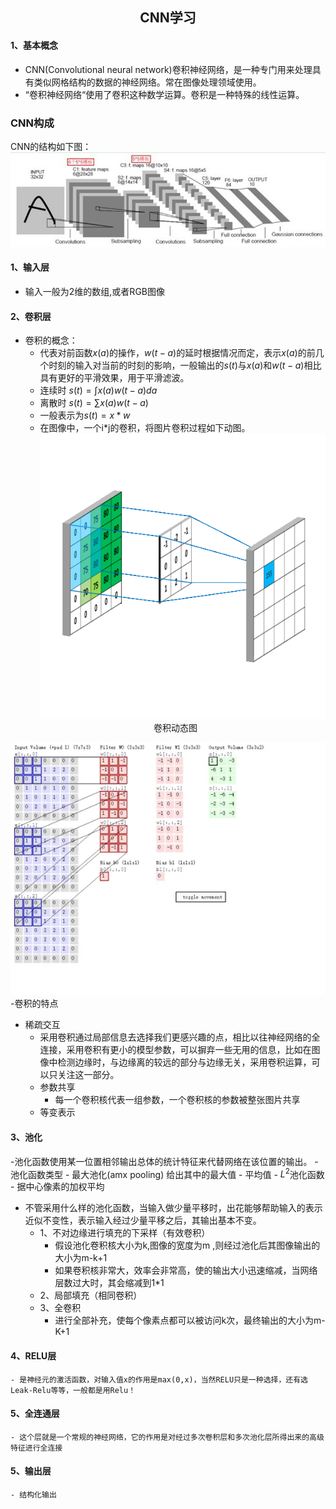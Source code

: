 ## <center> CNN学习 </center>
#### 1、基本概念
- CNN(Convolutional neural network)卷积神经网络，是一种专门用来处理具有类似网格结构的数据的神经网络。常在图像处理领域使用。
- “卷积神经网络“使用了卷积这种数学运算。卷积是一种特殊的线性运算。
### CNN构成
CNN的结构如下图：
![](https://github.com/tianhao303/offer/raw/master/code/code_3/CNN.png)
#### 1、输入层
- 输入一般为2维的数组,或者RGB图像
#### 2、卷积层
- 卷积的概念：
    - 代表对前函数$x(a)$的操作，$w(t-a)$的延时根据情况而定，表示$x(a)$的前几个时刻的输入对当前的时刻的影响，一般输出的$s(t)$与$x(a)$和$w(t-a)$相比具有更好的平滑效果，用于平滑滤波。
    - 连续时 $s(t) = \int x(a)w(t-a)da$
    - 离散时 $s(t) = \sum x(a)w(t-a)$
    - 一般表示为$s(t) = x* w$
    - 在图像中，一个i*j的卷积，将图片卷积过程如下动图。
![](https://github.com/tianhao303/offer/raw/master/code/code_3/%E5%8D%B7%E7%A7%AF.gif)
  <center>卷积动态图</center>
![](https://github.com/tianhao303/offer/raw/master/code/code_3/%E5%A4%9A%E5%B1%82%E5%8D%B7%E7%A7%AF.webp)
-卷积的特点
  - 稀疏交互
    - 采用卷积通过局部信息去选择我们更感兴趣的点，相比以往神经网络的全连接，采用卷积有更小的模型参数，可以摒弃一些无用的信息，比如在图像中检测边缘时，与边缘离的较远的部分与边缘无关，采用卷积运算，可以只关注这一部分。
    - 参数共享
      - 每一个卷积核代表一组参数，一个卷积核的参数被整张图片共享
    - 等变表示
  
#### 3、池化
  -池化函数使用某一位置相邻输出总体的统计特征来代替网络在该位置的输出。
    - 池化函数类型
      - 最大池化(amx pooling)   给出其中的最大值
      - 平均值
      - $L^2$池化函数
      - 据中心像素的加权平均
- 不管采用什么样的池化函数，当输入做少量平移时，出花能够帮助输入的表示近似不变性，表示输入经过少量平移之后，其输出基本不变。
  - 1、不对边缘进行填充的下采样（有效卷积）
    - 假设池化卷积核大小为k,图像的宽度为m ,则经过池化后其图像输出的大小为m-k+1
    - 如果卷积核非常大，效率会非常高，使的输出大小迅速缩减，当网络层数过大时，其会缩减到1*1
  - 2、局部填充（相同卷积）
  - 3、全卷积
    - 进行全部补充，使每个像素点都可以被访问k次，最终输出的大小为m-K+1
  
#### 4、RELU层
    - 是神经元的激活函数，对输入值x的作用是max(0,x)，当然RELU只是一种选择，还有选Leak-Relu等等，一般都是用Relu！
#### 5、全连通层
    - 这个层就是一个常规的神经网络，它的作用是对经过多次卷积层和多次池化层所得出来的高级特征进行全连接
#### 5、输出层
    - 结构化输出

  